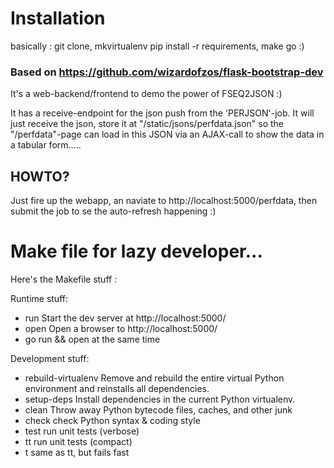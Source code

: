 # Installation
basically : git clone, mkvirtualenv <env> pip install -r requirements, make go :)

### Based on https://github.com/wizardofzos/flask-bootstrap-dev
It's a web-backend/frontend to demo the power of FSEQ2JSON :)

It has a receive-endpoint for the json push from the 'PERJSON'-job.
It will just receive the json, store it at "/static/jsons/perfdata.json" so the "/perfdata"-page can load in this
JSON via an AJAX-call to show the data in a tabular form.....

## HOWTO?
Just fire up the webapp, an naviate to http://localhost:5000/perfdata, then submit the job to se the auto-refresh happening :)

# Make file for lazy developer...

Here's the Makefile stuff :

Runtime stuff:
  * run    Start the dev server at http://localhost:5000/
  * open   Open a browser to http://localhost:5000/
  * go     run && open at the same time

Development stuff:
  * rebuild-virtualenv
         Remove and rebuild the entire virtual Python environment
         and reinstalls all dependencies.
  * setup-deps
         Install dependencies in the current Python virtualenv.
  * clean  Throw away Python bytecode files, caches, and other junk
  * check  check Python syntax & coding style
  * test   run unit tests (verbose)
  * tt     run unit tests (compact)
  * t      same as tt, but fails fast

